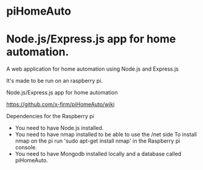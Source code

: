 piHomeAuto
==========

Node.js/Express.js app for home automation.
=======
A web application for home automation using Node.js and Express.js

It's made to be run on an raspberry pi.

Node.js/Express.js app for home automation

https://github.com/x-firm/piHomeAuto/wiki

Dependencies for the Raspberry pi
 * You need to have Node.js installed.
 * You need to have nmap installed to be able to use the /net side
    To install nmap on the pi run 'sudo apt-get install nmap' in the Raspberry pi console. 
 * You need to have Mongodb installed locally and a database called piHomeAuto.
